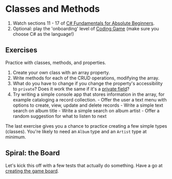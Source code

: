 # Classes and Methods

1. Watch sections 11 - 17 of [C# Fundamentals for Absolute Beginners](https://mva.microsoft.com/en-US/training-courses/c-fundamentals-for-absolute-beginners-16169).
2. Optional: play the 'onboarding' level of [Coding Game](https://www.codingame.com/ide/5180739af6d7b3b0752f422ffc911f6f25dabd0) (make sure you choose C# as the language!)


## Exercises

Practice with classes, methods, and properties.

  1. Create your own class with an array property.
  2. Write methods for each of the CRUD operations, modifying the array.
  3. What do you have to change if you change the property's accessibility to `private`? Does it work the same if it's a [private field](https://msdn.microsoft.com/en-us/library/ms173118.aspx)?
  4. Try writing a simple console app that stores information in the array, for example cataloging a record collection.
    - Offer the user a text menu with options to create, view, update and delete records
    - Write a simple text search on album title
    - Write a simple search on album artist
    - Offer a random suggestion for what to listen to next

The last exercise gives you a chance to practice creating a few simple types (classes). You're likely to need an `Album` type and an `Artist` type at minimum.


## Spiral: the Board

Let's kick this off with a few tests that actually do something. Have a go at [creating the game board](spiral/board.md).
